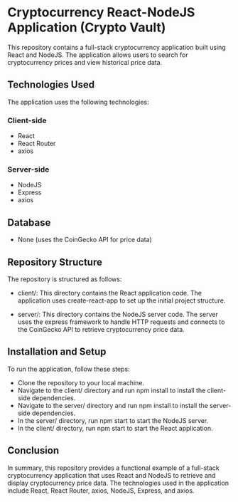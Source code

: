 # Cryptocurrency React-NodeJS Application (Crypto Vault)

This repository contains a full-stack cryptocurrency application built using React and NodeJS. The application allows users to search for cryptocurrency prices and view historical price data.

## Technologies Used

The application uses the following technologies:

### Client-side

- React
- React Router
- axios

### Server-side

- NodeJS
- Express
- axios

## Database

- None (uses the CoinGecko API for price data)

## Repository Structure

The repository is structured as follows:

- client/: This directory contains the React application code. The application uses create-react-app to set up the initial project structure.

- server/: This directory contains the NodeJS server code. The server uses the express framework to handle HTTP requests and connects to the CoinGecko API to retrieve cryptocurrency price data.

## Installation and Setup

To run the application, follow these steps:

- Clone the repository to your local machine.
- Navigate to the client/ directory and run npm install to install the client-side dependencies.
- Navigate to the server/ directory and run npm install to install the server-side dependencies.
- In the server/ directory, run npm start to start the NodeJS server.
- In the client/ directory, run npm start to start the React application.

## Conclusion

In summary, this repository provides a functional example of a full-stack cryptocurrency application that uses React and NodeJS to retrieve and display cryptocurrency price data. The technologies used in the application include React, React Router, axios, NodeJS, Express, and axios.
